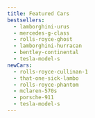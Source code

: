 ```yaml
---
title: Featured Cars
bestsellers:
  - lamborghini-urus
  - mercedes-g-class
  - rolls-royce-ghost
  - lamborghini-hurracan
  - bentley-continental
  - tesla-model-s
newCars:
  - rolls-royce-cullinan-1
  - that-one-sick-lambo
  - rolls-royce-phantom
  - mclaren-570s
  - porsche-911
  - tesla-model-s
---
```

